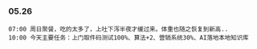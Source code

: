 
### 05.26

	07:00 周日聚餐，吃的太多了，上吐下泻半夜才缓过来。体重也随之恢复到新高..
	10:00 今天主要任务：上门取件码测试100%、算法+2、营销系统30%、AI落地本地知识库